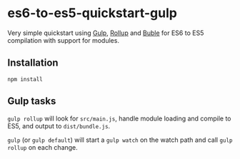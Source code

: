 # es6-to-es5-quickstart-gulp
Very simple quickstart using [Gulp](https://github.com/gulpjs/gulp), [Rollup](http://rollupjs.org/) and [Buble](buble.surge.sh) for ES6 to ES5 compilation with support for modules.

## Installation
`npm install`

## Gulp tasks
`gulp rollup` will look for `src/main.js`, handle module loading and compile to ES5, and output to `dist/bundle.js`.

`gulp` (or `gulp default`) will start a `gulp watch` on the watch path and call `gulp rollup` on each change.
